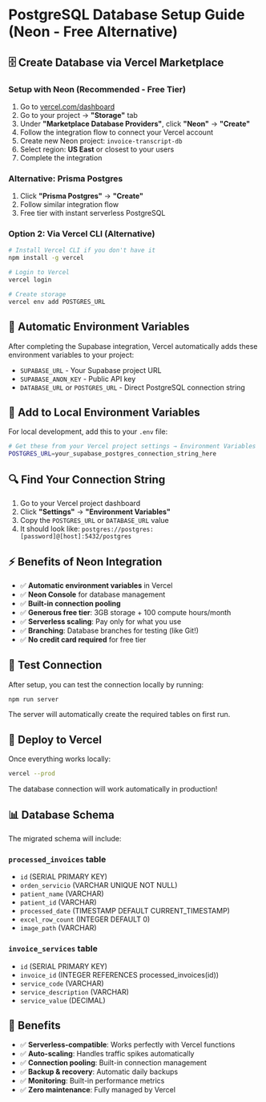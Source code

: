 # PostgreSQL Database Setup Guide (Neon - Free Alternative)

## 🗄️ Create Database via Vercel Marketplace

### Setup with Neon (Recommended - Free Tier)
1. Go to [vercel.com/dashboard](https://vercel.com/dashboard) 
2. Go to your project → **"Storage"** tab
3. Under **"Marketplace Database Providers"**, click **"Neon"** → **"Create"**
4. Follow the integration flow to connect your Vercel account
5. Create new Neon project: `invoice-transcript-db`
6. Select region: **US East** or closest to your users
7. Complete the integration

### Alternative: Prisma Postgres
1. Click **"Prisma Postgres"** → **"Create"**  
2. Follow similar integration flow
3. Free tier with instant serverless PostgreSQL

### Option 2: Via Vercel CLI (Alternative)
```bash
# Install Vercel CLI if you don't have it
npm install -g vercel

# Login to Vercel
vercel login

# Create storage
vercel env add POSTGRES_URL
```

## 🔐 Automatic Environment Variables

After completing the Supabase integration, Vercel automatically adds these environment variables to your project:

- `SUPABASE_URL` - Your Supabase project URL
- `SUPABASE_ANON_KEY` - Public API key
- `DATABASE_URL` or `POSTGRES_URL` - Direct PostgreSQL connection string

## 📝 Add to Local Environment Variables

For local development, add this to your `.env` file:
```bash
# Get these from your Vercel project settings → Environment Variables
POSTGRES_URL=your_supabase_postgres_connection_string_here
```

## 🔍 Find Your Connection String

1. Go to your Vercel project dashboard
2. Click **"Settings"** → **"Environment Variables"**  
3. Copy the `POSTGRES_URL` or `DATABASE_URL` value
4. It should look like: `postgres://postgres:[password]@[host]:5432/postgres`

## ⚡ Benefits of Neon Integration

- ✅ **Automatic environment variables** in Vercel
- ✅ **Neon Console** for database management  
- ✅ **Built-in connection pooling**
- ✅ **Generous free tier**: 3GB storage + 100 compute hours/month
- ✅ **Serverless scaling**: Pay only for what you use
- ✅ **Branching**: Database branches for testing (like Git!)
- ✅ **No credit card required** for free tier

## 🧪 Test Connection

After setup, you can test the connection locally by running:
```bash
npm run server
```

The server will automatically create the required tables on first run.

## 🚀 Deploy to Vercel

Once everything works locally:
```bash
vercel --prod
```

The database connection will work automatically in production!

## 📊 Database Schema

The migrated schema will include:

### `processed_invoices` table
- `id` (SERIAL PRIMARY KEY)
- `orden_servicio` (VARCHAR UNIQUE NOT NULL)
- `patient_name` (VARCHAR)
- `patient_id` (VARCHAR) 
- `processed_date` (TIMESTAMP DEFAULT CURRENT_TIMESTAMP)
- `excel_row_count` (INTEGER DEFAULT 0)
- `image_path` (VARCHAR)

### `invoice_services` table  
- `id` (SERIAL PRIMARY KEY)
- `invoice_id` (INTEGER REFERENCES processed_invoices(id))
- `service_code` (VARCHAR)
- `service_description` (VARCHAR)
- `service_value` (DECIMAL)

## 🎯 Benefits

- ✅ **Serverless-compatible**: Works perfectly with Vercel functions
- ✅ **Auto-scaling**: Handles traffic spikes automatically  
- ✅ **Connection pooling**: Built-in connection management
- ✅ **Backup & recovery**: Automatic daily backups
- ✅ **Monitoring**: Built-in performance metrics
- ✅ **Zero maintenance**: Fully managed by Vercel
